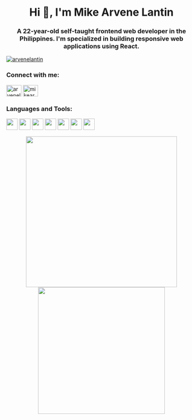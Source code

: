 <h1 align="center">Hi 👋, I'm Mike Arvene Lantin</h1>
<h3 align="center">A 22-year-old self-taught frontend web developer in the Philippines. I'm specialized in building responsive web applications using React.</h3>

<p align="left"> <a href="https://twitter.com/arvenelantin" target="blank"><img src="https://img.shields.io/twitter/follow/arvenelantin?logo=twitter&style=for-the-badge" alt="arvenelantin" /></a> </p>

<h3 align="left">Connect with me:</h3>
<p align="left">
<a href="https://twitter.com/arvenelantin" target="blank"><img align="center" src="https://raw.githubusercontent.com/rahuldkjain/github-profile-readme-generator/master/src/images/icons/Social/twitter.svg" alt="arvenelantin" height="30" width="40" /></a>
<a href="https://linkedin.com/in/mikearvenelantin" target="blank"><img align="center" src="https://raw.githubusercontent.com/rahuldkjain/github-profile-readme-generator/master/src/images/icons/Social/linked-in-alt.svg" alt="mikearvenelantin" height="30" width="40" /></a>
</p>

<h3 align="left">Languages and Tools:</h3>
<p align="left">
  <img src="https://img.shields.io/badge/react-%23101216?style=for-the-badge&logo=react&logoColor=%2361DAFB" height="30" />
  <img src="https://img.shields.io/badge/next-%23101216?style=for-the-badge&logo=nextdotjs&logoColor=%23FFFFFF" height="30" />
  <img src="https://img.shields.io/badge/javascript-%23101216?style=for-the-badge&logo=javascript&logoColor=%23F7DF1E" height="30" />
  <img src="https://img.shields.io/badge/tailwindcss-%23101216?style=for-the-badge&logo=tailwindcss&logoColor=%2306B6D4" height="30" />
  <img src="https://img.shields.io/badge/styled%20components-%23101216?style=for-the-badge&logo=styledcomponents&logoColor=%23DB7093" height="30" />
  <img src="https://img.shields.io/badge/typescript-%23101216?style=for-the-badge&logo=typescript&logoColor=%233178C6" height="30" />
  <img src="https://img.shields.io/badge/visual%20studio%20code-%23101216?style=for-the-badge&logo=visualstudiocode&logoColor=%23007ACC" height="30" />
</p>

<div align="center">
  <img width="400" src="https://github-readme-stats.vercel.app/api?username=arvene241&theme=tokyonight&show_icons=true&hide_border=true&count_private=true" />
  <img width="336" src="https://github-readme-stats.vercel.app/api/top-langs/?user=arvene241&theme=tokyonight&layout=compact&hide_border=true" />
</div>
